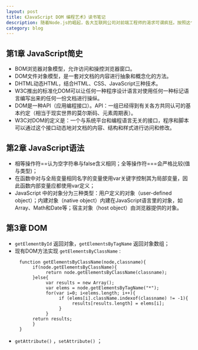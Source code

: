 ```yaml
---
layout: post
title: 《JavaScript DOM 编程艺术》读书笔记
description: 随着Node.js的崛起，各大互联网公司对前端工程师的渴求可谓疯狂。按照这个节奏，前端工程师很有可能发展为产品技术工程师，向上对接BD、运营、视觉等，向下对接JAVA、DBA、PE等。作为一个见习PM，个人感觉了解前端诸多技能对交互感知会有不少提升，所以开始前端技能的加点，第一站——《Javascript Dom 编程艺术》。
category: blog
---
```


## 第1章 JavaScript简史

* BOM浏览器对象模型，允许访问和操控浏览器窗口。
* DOM文件对象模型，是一套对文档的内容进行抽象和概念化的方法。
* DHTML动态HTML，结合HTML、CSS、JavaScript三种技术。
* W3C推出的标准化DOM可以让任何一种程序设计语言对使用任何一种标记语言编写出来的任何一份文档进行操纵。
* DOM是一种API（应用编程接口）。API：一组已经得到有关各方共同认可的基本约定（相当于现实世界的莫尔斯码、元素周期表）。
* W3C对DOM的定义是：一个与系统平台和编程语言无关的接口，程序和脚本可以通过这个接口动态地对文档的内容、结构和样式进行访问和修改。

## 第2章 JavaScript语法

* 相等操作符==认为空字符串与false含义相同；全等操作符===会严格比较(值与类型)；
* 在函数中对与全局变量相同名字的变量使用var关键字控制其为局部变量，因此函数内部变量应都使用var定义；
* JavaScript 中的对象分为三种类型：用户定义的对象（user-defined object）；内建对象（native object）内建在JavaScript语言里的对象，如Array、Math和Date等；宿主对象（host object）由浏览器提供的对象。

## 第3章 DOM

* `getElementById` 返回对象，`getElementsByTagName` 返回对象数组；
* 现有DOM方法实现 `getElementsByClassName` :

```
     function getElementsByClassName(node,classname){
          if(node.getElementsByClassName){
               return node.getElementsByClassName(classname);
          }else{
               var results = new Array();
               var elems = node.getElementsByTagName("*");
               for(var i=0; i<elems.length; i++){
                    if (elems[i].className.indexof(classname) != -1){
                         results[results.length] = elems[i];
                    }
               }
          return results;
          }
     }
```
* `getAttribute()` ，`setAttribute()` ；
